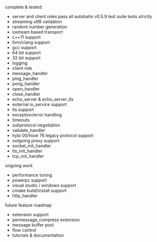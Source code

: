 ﻿complete & tested:
- server and client roles pass all autobahn v0.5.9 test suite tests strictly
- streaming utf8 validation
- random number generation
- iostream based transport
- c++11 support
- llvm/clang support
- gcc support
- 64 bit support
- 32 bit support
- logging
- client role
- message_handler
- ping_handler
- pong_handler
- open_handler
- close_handler
- echo_server & echo_server_tls
- external io_service support
- tls support
- exception/error handling
- timeouts
- subprotocol negotiation
- validate_handler
- hybi 00/hixie 76 legacy protocol support
- outgoing proxy support
- socket_init_handler
- tls_init_handler
- tcp_init_handler

ongoing work
- performance tuning
- powerpc support
- visual studio / windows support
- cmake build/install support
- http_handler

future feature roadmap
- extension support
- permessage_compress extension
- message buffer pool
- flow control
- tutorials & documentation


